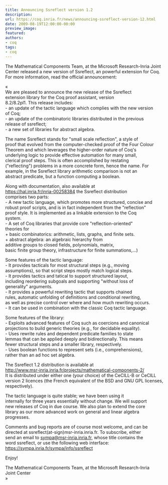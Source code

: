 ```yaml
---
title: Announcing Ssreflect version 1.2
description:
url: https://coq.inria.fr/news/announcing-ssreflect-version-12.html
date: 2009-08-19T12:00:00-00:00
preview_image:
featured:
authors:
- coq
tags:
- coq
---
```



<p>The Mathematical Components Team, at the Microsoft Research-Inria Joint Center released a new version of Ssreflect, an powerful extension for Coq. For more information, read the official announcement:</p>
<p>&laquo;<br/>
We are pleased to announce the new release of the Ssreflect<br/>
extension library for the Coq proof assistant, version<br/>
8.2/8.2pl1. This release includes:<br/>
- an update of the tactic language which complies with the new version<br/>
  of Coq;<br/>
- an update of the combinatoric libraries distributed in the previous<br/>
  release of ssreflect;<br/>
- a new set of libraries for abstract algebra.</p>
<p>The name Ssreflect stands for &quot;small scale reflection&quot;, a style of<br/>
proof that evolved from the computer-checked proof of the Four Colour<br/>
Theorem and which leverages the higher-order nature of Coq's<br/>
underlying logic to provide effective automation for many small,<br/>
clerical proof steps. This is often accomplished by restating<br/>
(&quot;reflecting&quot;) problems in a more concrete form, hence the name. For<br/>
example, in the Ssreflect library arithmetic comparison is not an<br/>
abstract predicate, but a function computing a boolean.</p>
<p>Along with documentation, also available at<br/>
<a href="https://hal.inria.fr/inria-00258384" title="https://hal.inria.fr/inria-00258384">https://hal.inria.fr/inria-00258384</a> the Ssreflect distribution<br/>
comprises two parts:<br/>
- A new tactic language, which promotes more structured, concise and<br/>
  robust proof scripts, and is in fact independent from the &quot;reflection&quot;<br/>
  proof style. It is implemented as a linkable extension to the Coq<br/>
  system.<br/>
- A set of Coq libraries that provide core &quot;reflection-oriented&quot;<br/>
  theories for<br/>
  + basic combinatorics: arithmetic, lists, graphs, and finite sets.<br/>
  + abstract algebra: an algebraic hierarchy from<br/>
    additive groups to closed fields, polynomials, matrix,<br/>
    basic finite group theory, infrastructure for finite summations,...)</p>
<p>Some features of the tactic language:<br/>
- It provides tacticals for most structural steps (e.g., moving<br/>
  assumptions), so that script steps mostly match logical steps.<br/>
- It provides tactics and tatical to support structured layout,<br/>
  including reordering subgoals and supporting &quot;without loss of<br/>
  generality&quot; arguments.<br/>
- It provides a powerful rewriting tactic that supports chained<br/>
  rules, automatic unfolding of definitions and conditional rewriting,<br/>
  as well as precise control over where and how much rewriting occurs.<br/>
- It can be used in combination with the classic Coq tactic language.</p>
<p>Some features of the library:<br/>
- Exploits advanced features of Coq such as coercions and canonical<br/>
  projections to build generic theories (e.g., for decidable equality).<br/>
- Uses rewrite rules and dependent predicate families to state<br/>
  lemmas that can be applied deeply and bidirectionally. This means<br/>
  fewer structural steps and a smaller library, respectively.<br/>
- Uses boolean functions to represent sets (i.e., comprehensions),<br/>
  rather than an ad hoc set algebra.</p>
<p>The Ssreflect 1.2 distribution is available at<br/>
   <a href="http://www.msr-inria.inria.fr/projects/mathematical-components-2/" title="http://www.msr-inria.inria.fr/projects/mathematical-components-2/">http://www.msr-inria.inria.fr/projects/mathematical-components-2/</a><br/>
It is distributed under either one (your choice) of the CeCILL-B or CeCILL<br/>
version 2 licences (the French equivalent of the BSD and GNU GPL licenses,<br/>
respectively).</p>
<p>The tactic language is quite stable; we have been using it<br/>
internally for three years essentially without change. We will support<br/>
new releases of Coq in due course. We also plan to extend the core<br/>
library as our more advanced work on general and linear algebra<br/>
progresses.</p>
<p>Comments and bug reports are of course most welcome, and can be<br/>
directed at ssreflect(at-sign)msr-inria.inria.fr. To subscribe, either<br/>
send an email to <a href="mailto:sympa@msr-inria.inria.fr">sympa@msr-inria.inria.fr</a>, whose title contains the<br/>
word ssreflect, or use the following web interface:<br/>
<a href="https://sympa.inria.fr/sympa/info/ssreflect" title="https://sympa.inria.fr/sympa/info/ssreflect">https://sympa.inria.fr/sympa/info/ssreflect</a></p>
<p>Enjoy!</p>
<p>The Mathematical Components Team, at the Microsoft Research-Inria<br/>
Joint Center<br/>
&raquo;</p>

 
